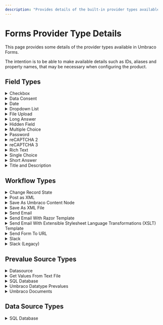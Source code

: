```yaml
---
description: "Provides details of the built-in provider types available with Umbraco Forms"
---
```


# Forms Provider Type Details

This page provides some details of the provider types available in Umbraco Forms.

The intention is to be able to make available details such as IDs, aliases and property names, that may be necessary when configuring the product.

## Field Types

<details>

<summary>Checkbox</summary>

**ID:** `D5C0C390-AE9A-11DE-A69E-666455D89593`

**Alias:** `checkbox`

**Settings:**

* `Caption`
* `DefaultValue`
* `ShowLabel`

</details>

<details>

<summary>Data Consent</summary>

**ID:** `A72C9DF9-3847-47CF-AFB8-B86773FD12CD`

**Alias:** `dataConsent`

**Settings:**

* `AcceptCopy`
* `ShowLabel`

</details>

<details>

<summary>Date</summary>

**ID:** `F8B4C3B8-AF28-11DE-9DD8-EF5956D89593`

**Alias:** `date`

**Settings:**

* `Placeholder`

</details>

<details>

<summary>Dropdown List</summary>

**ID:** `0DD29D42-A6A5-11DE-A2F2-222256D89593`

**Alias:** `dropdown`

**Settings:**

* `DefaultValue`
* `AllowMultipleSelections`
* `ShowLabel`
* `AutocompleteAttribute`
* `SelectPrompt`

</details>

<details>

<summary>File Upload</summary>

**ID:** `84A17CF8-B711-46a6-9840-0E4A072AD000`

**Alias:** `fileUpload`

**Settings:**

* `SelectedFilesListHeading`

</details>

<details>

<summary>Long Answer</summary>

**ID:** `023F09AC-1445-4bcb-B8FA-AB49F33BD046`

**Alias:** `longAnswer`

**Settings:**

* `DefaultValue`
* `Placeholder`
* `ShowLabel`
* `AutocompleteAttribute`
* `NumberOfRows`
* `MaximumLength`

</details>

<details>

<summary>Hidden Field</summary>

**ID:** `DA206CAE-1C52-434E-B21A-4A7C198AF877`

**Alias:** `hidden`

**Settings:**

* `DefaultValue`

</details>

<details>

<summary>Multiple Choice</summary>

**ID:** `FAB43F20-A6BF-11DE-A28F-9B5755D89593`

**Alias:** `multipleChoice`

**Settings:**

* `DefaultValue`
* `ShowLabel`

</details>

<details>

<summary>Password</summary>

**ID:** `FB37BC60-D41E-11DE-AEAE-37C155D89593`

**Alias:** `password`

**Settings:**

* `Placeholder`

</details>

<details>

<summary>reCAPTCHA 2</summary>

**ID:** `B69DEAEB-ED75-4DC9-BFB8-D036BF9D3730`

**Alias:** `recaptcha2`

**Settings:**

* `Theme`
* `Size`
* `ErrorMessage`

</details>

<details>

<summary>reCAPTCHA 3</summary>

**ID:** `663AA19B-423D-4F38-A1D6-C840C926EF86`

**Alias:** `recaptcha3`

**Settings:**

* `ScoreThreshold`
* `ErrorMessage`
* `SaveScore`

</details>

<details>

<summary>Rich Text</summary>

**ID:** `1F8D45F8-76E6-4550-A0F5-9637B8454619`

**Alias:** `richText`

**Settings:**

* `Html`
* `ShowLabel`

</details>

<details>

<summary>Single Choice</summary>

**ID:** `903DF9B0-A78C-11DE-9FC1-DB7A56D89593`

**Alias:** `singleChoice`

**Settings:**

* `DefaultValue`
* `ShowLabel`

</details>

<details>

<summary>Short Answer</summary>

**ID:** `3F92E01B-29E2-4a30-BF33-9DF5580ED52C`

**Alias:** `shortAnswer`

**Settings:**

* `DefaultValue`
* `Placeholder`
* `ShowLabel`
* `MaximumLength`
* `FieldType`
* `AutocompleteAttribute`

</details>

<details>

<summary>Title and Description</summary>

**ID:** `e3fbf6c4-f46c-495e-aff8-4b3c227b4a98`

**Alias:** `titleAndDescription`

**Settings:**

* `CaptionTag`
* `Caption`
* `BodyText`
* `ShowLabel`

</details>

## Workflow Types

<details>

<summary>Change Record State</summary>

**ID:** `4C40A092-0CB5-481d-96A7-A02D8E7CDB2F`

**Alias:** `changeRecordState`

**Settings:**

* `Words`
* `Action`

</details>

<details>

<summary>Post as XML</summary>

**ID:** `470EEB3A-CB15-4b08-9FC0-A2F091583332`

**Alias:** `postAsXml`

**Settings:**

* `Url`
* `Method`
* `XsltFile`
* `Fields`
* `Username`
* `Password`

</details>

<details>

<summary>Save As Umbraco Content Node</summary>

**ID:** `89FB1E31-9F36-4e08-9D1B-AF1180D340DB`

**Alias:** `saveAsUmbracoContentNode`

**Settings:**

* `Fields`
* `Publish`
* `RootNode`

</details>

<details>

<summary>Save As XML File</summary>

**ID:** `9CC5854D-61A2-48f6-9F4A-8F3BDFAFB521`

**Alias:** `saveAsAnXmlFile`

**Settings:**

* `Path`
* `Extension`
* `XsltFile`

</details>

<details>

<summary>Send Email</summary>

**ID:** `E96BADD7-05BE-4978-B8D9-B3D733DE70A5`

**Alias:** `sendEmail`

**Settings:**

* `Email`
* `CcEmail`
* `BccEmail`
* `SenderEmail`
* `ReplyToEmail`
* `Subject`
* `Message`
* `Attachment`

</details>

<details>

<summary>Send Email With Razor Template</summary>

**ID:** `17c61629-d984-4e86-b43b-a8407b3efea9`

**Alias:** `sendEmailWithRazorTemplate`

**Settings:**

* `Email`
* `CcEmail`
* `BccEmail`
* `SenderEmail`
* `ReplyToEmail`
* `Subject`
* `RazorViewFilePath`
* `Attachment`

</details>

<details>

<summary>Send Email With Extensible Stylesheet Language Transformations (XSLT) Template</summary>

**ID:** `616edfeb-badf-414b-89dc-d8655eb85998`

**Alias:** `sendEmailWithXsltTemplate`

**Settings:**

* `Email`
* `CcEmail`
* `BccEmail`
* `SenderEmail`
* `ReplyToEmail`
* `Subject`
* `XsltFile`

</details>

<details>

<summary>Send Form To URL</summary>

**ID:** `FD02C929-4E7D-4f90-B9FA-13D074A76688`

**Alias:** `sendFormToUrl`

**Settings:**

* `Url`
* `Method`
* `StandardFields`
* `Fields`
* `Username`
* `Password`

</details>

<details>

<summary>Slack</summary>

**ID:** `bc52ab28-d3ff-42ee-af75-a5d49be83040`

**Alias:** `slack`

**Settings:**

* `WebhookUrl`

</details>

<details>

<summary>Slack (Legacy)</summary>

**ID:** `ccbfb0d5-adaa-4729-8b4c-4bb439dc0202`

**Alias:** `slackLegacy`

**Settings:**

* `Token`
* `Channel`
* `Username`
* `AvatarUrl`

</details>

## Prevalue Source Types

<details>

<summary>Datasource</summary>

**ID:** `cc9f9b2a-a746-11de-9e17-681b56d89593`

**Alias:** `dataSource`

</details>

<details>

<summary>Get Values From Text File</summary>

**ID:** `35C2053E-CBF7-4793-B27C-6E97B7671A2D`

**Alias:** `getValuesFromTextFile`

**Settings:**

* `TextFile`

</details>

<details>

<summary>SQL Database</summary>

**ID:** `F1F5BD4D-E6AE-44ed-86CB-97661E4660B2`

**Alias:** `sqlDatabase`

**Settings:**

* `Connection`
* `ConnectionString`
* `Table`
* `KeyColumn`
* `ValueColumn`
* `CaptionColumn`

</details>

<details>

<summary>Umbraco Datatype Prevalues</summary>

**ID:** `EA773CAF-FEF2-491B-B5B7-6A3552B1A0E2`

**Alias:** `umbracoDataTypePreValues`

**Settings:**

* `DataTypeId`

</details>

<details>

<summary>Umbraco Documents</summary>

**ID:** `de996870-c45a-11de-8a39-0800200c9a66`

**Alias:** `umbracoDocuments`

**Settings:**

* `RootNode`
* `UseCurrentPage`
* `DocType`
* `ValueField`
* `ListGrandChildren`
* `OrderBy`

</details>

## Data Source Types

<details>

<summary>SQL Database</summary>

**ID:** `F19506F3-EFEA-4b13-A308-89348F69DF91`

**Alias:** `sqlDatabase`

**Settings:**

* `Connection`
* `Table`

</details>
